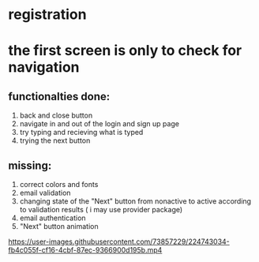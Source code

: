 # registration

# the first screen is only to check for navigation

## functionalties done:

1. back and close button
2. navigate in and out of the login and sign up page
3. try typing and recieving what is typed
4. trying the next button

## missing:

1. correct colors and fonts
2. email validation
3. changing state of the "Next" button from nonactive to active according to validation results ( i may use provider package)
4. email authentication
5. "Next" button animation 




https://user-images.githubusercontent.com/73857229/224743034-fb4c055f-cf16-4cbf-87ec-9366900d195b.mp4

